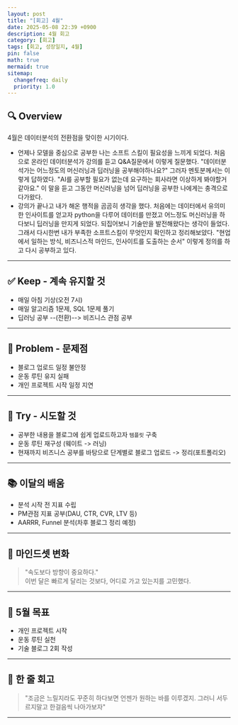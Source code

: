 ```yaml
---
layout: post
title: "[회고] 4월"
date: 2025-05-08 22:39 +0900
description: 4월 회고
category: [회고]
tags: [회고, 성장일지, 4월]
pin: false
math: true
mermaid: true
sitemap:
  changefreq: daily
  priority: 1.0
---
```


## 🔍 Overview

4월은 데이터분석의 전환점을 맞이한 시기이다.

- 언제나 모델을 중심으로 공부한 나는 소프트 스킬이 필요성을 느끼게 되었다. 처음으로 온라인 데이터분석가 강의를 듣고 Q&A질문에서 이렇게 질문했다. "데이터분석가는 어느정도의 머신러닝과 딥러닝을 공부해야하나요?" 그러자 멘토분께서는 이렇게 답하였다. "AI를 공부할 필요가 없는데 요구하는 회사라면 이상하게 봐야할거 같아요." 이 말을 듣고 그동안 머신러닝을 넘어 딥러닝을 공부한 나에게는 충격으로 다가왔다. 
- 강의가 끝나고 내가 해온 행적을 곰곰히 생각을 했다. 처음에는 데이터에서 유의미한 인사이트를 얻고자 python을 다루어 데이터를 만졌고 어느정도 머신러닝을 하다보니 딥러닝을 만지게 되었다. 되집어보니 기술만을 발전해왔다는 생각이 들었다. 그래서 다시한번 내가 부족한 소프트스킬이 무엇인지 확인하고 정리해보얐다. "현업에서 일하는 방식, 비즈니스적 마인드, 인사이트를 도출하는 순서" 이렇게 정의를 하고 다시 공부하고 있다.

---

## ✅ Keep - 계속 유지할 것

- 매일 아침 기상(오전 7시)
- 매일 알고리즘 1문제, SQL 1문제 풀기
- 딥러닝 공부 --(전환)--> 비즈니스 관점 공부

---

## 🧩 Problem - 문제점

- 블로그 업로드 일정 불안정
- 운동 루틴 유지 실패
- 개인 프로젝트 시작 일정 지연

---

## 🚀 Try - 시도할 것

- 공부한 내용을 블로그에 쉽게 업로드하고자 `템플릿` 구축
- 운동 루틴 재구성 (웨이트 -> 러닝)
- 현재까지 비즈니스 공부를 바탕으로 단계별로 블로그 업로드 -> 정리(포트폴리오)

---

## 📚 이달의 배움

- 분석 시작 전 지표 수립
- PM관점 지표 공부(DAU, CTR, CVR, LTV 등)
- AARRR, Funnel 분석(차후 블로그 정리 예정)

---

## 🧠 마인드셋 변화

> "속도보다 방향이 중요하다."  
이번 달은 빠르게 달리는 것보다, 어디로 가고 있는지를 고민했다.

---

## 🌱 5월 목표

- 개인 프로젝트 시작
- 운동 루틴 실천
- 기술 블로그 2회 작성

---

## 🎯 한 줄 회고

> "조금은 느릴지라도 꾸준히 하다보면 언젠가 원하는 바를 이루겠지. 그러니 서두르지말고 한걸음씩 나아가보자"

---

